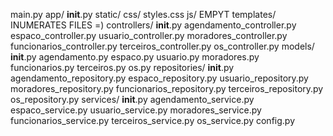 main.py
app/
    __init__.py
    static/
        css/
            styles.css
        js/
            EMPYT
    templates/
        INUMERATES FILES =)
    controllers/
        __init__.py
        agendamento_controller.py
        espaco_controller.py
        usuario_controller.py
        moradores_controller.py
        funcionarios_controller.py
        terceiros_controller.py
        os_controller.py
    models/
        __init__.py
        agendamento.py
        espaco.py
        usuario.py
        moradores.py
        funcionarios.py
        terceiros.py
        os.py
    repositories/
        __init__.py
        agendamento_repository.py
        espaco_repository.py
        usuario_repository.py
        moradores_repository.py
        funcionarios_repository.py
        terceiros_repository.py
        os_repository.py
    services/
        __init__.py
        agendamento_service.py
        espaco_service.py
        usuario_service.py
        moradores_service.py
        funcionarios_service.py
        terceiros_service.py
        os_service.py
    config.py

